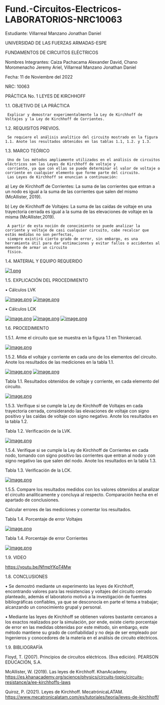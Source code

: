 # Fund.-Circuitos-Electricos-LABORATORIOS-NRC10063

Estudiante: Villarreal Manzano Jonathan Daniel

UNIVERSIDAD DE LAS FUERZAS ARMADAS-ESPE

FUNDAMENTOS DE CIRCUITOS ELÉCTRICOS	

Nombres Integrantes: Caiza Pachacama Alexander David, Chano Moromenacho Jeremy Ariel, Villarreal Manzano Jonathan Daniel

Fecha: 11 de Noviembre del 2022

NRC: 10063


PRÁCTICA No. 1 LEYES DE KIRCHHOFF


1.1. OBJETIVO DE LA PRÁCTICA

     Explicar y demostrar experimentalmente la Ley de Kirchhoff de Voltajes y la Ley de Kirchhoff de Corrientes.
     
1.2. REQUISITOS PREVIOS.

     Se requiere el análisis analítico del circuito mostrado en la figura 1.1. Anote los resultados obtenidos en las tablas 1.1, 1.2. y 1.3.
     
1.3. MARCO TEÓRICO

     Uno de los métodos ampliamente utilizados en el análisis de circuitos eléctricos son las Leyes de Kirchhoff de voltaje y 
     corriente, ya que con ellas se puede determinar el valor de voltaje o corriente en cualquier elemento que forme parte del circuito. 
     Las Leyes de Kirchhoff se enuncian a continuación:
     
a) Ley de Kirchhoff de Corrientes: La suma de las corrientes que entran a un nodo es igual a la suma de las corrientes que salen del mismo 
(McAllister, 2019).

b) Ley de Kirchhoff de Voltajes: La suma de las caídas de voltaje en una trayectoria cerrada es igual a la suma de las elevaciones de voltaje en la misma 
(McAllister,2019).

     A partir de esta noción de conocimiento se puede analizar la corriente y voltaje de casi cualquier circuito, cabe recalcar que estás medidas no son perfectas,
     siempre existirá cierto grado de error, sin embargo, es una herramienta útil para dar estimaciones y evitar fallos o accidentes al momento de armar un circuito
     físico.
     
1.4. MATERIAL Y EQUIPO REQUERIDO

[![1.png](https://i.postimg.cc/pdF30q1w/1.png)](https://postimg.cc/XZn2qcWL)

1.5. EXPLICACIÓN DEL PROCEDIMIENTO

•	Cálculos LVK

 [![image.png](https://i.postimg.cc/FRJQ4DQj/image.png)](https://postimg.cc/G8rfPPt2)
 [![image.png](https://i.postimg.cc/g2kFJYWc/image.png)](https://postimg.cc/fJFgqQy1)
 
•	Cálculos LCK

 [![image.png](https://i.postimg.cc/1zfkGJXL/image.png)](https://postimg.cc/McJ3x0yD)
 [![image.png](https://i.postimg.cc/26WgJy4G/image.png)](https://postimg.cc/HcpS8pv8)
 [![image.png](https://i.postimg.cc/nhw5hB2T/image.png)](https://postimg.cc/dhrnW7zT)
 
1.6. PROCEDIMIENTO

1.5.1. Arme el circuito que se muestra en la figura 1.1 en Thinkercad.

 [![image.png](https://i.postimg.cc/SRq1vrQQ/image.png)](https://postimg.cc/MMPYc1jg)
 
1.5.2. Mida el voltaje y corriente en cada uno de los elementos del circuito. Anote los resultados de las mediciones en la tabla 1.1.

 [![image.png](https://i.postimg.cc/PfzR8BKC/image.png)](https://postimg.cc/s1xckHkz)
 [![image.png](https://i.postimg.cc/FH1W81vS/image.png)](https://postimg.cc/4YkQhfm4)
 
Tabla 1.1. Resultados obtenidos de voltaje y corriente, en cada elemento del circuito.

[![image.png](https://i.postimg.cc/xT1tNqcZ/image.png)](https://postimg.cc/mhKQ0L33)

1.5.3. Verifique si se cumple la Ley de Kirchhoff de Voltajes en cada trayectoria cerrada, considerando las elevaciones de voltaje 
con signo positivo y las caídas de voltaje con signo negativo. Anote los resultados en la tabla 1.2.

Tabla 1.2. Verificación de la LVK.

[![image.png](https://i.postimg.cc/1X5cFY5F/image.png)](https://postimg.cc/zb6gZ7hD)

1.5.4. Verifique si se cumple la Ley de Kirchhoff de Corrientes en cada nodo, tomando con signo positivo las corrientes que entran 
al nodo y con signo negativo las que salen del nodo. Anote los resultados en la tabla 1.3.

Tabla 1.3. Verificación de la LCK.

[![image.png](https://i.postimg.cc/K8jKT3SR/image.png)](https://postimg.cc/mPx2fDrs)

1.5.5. Compare los resultados medidos con los valores obtenidos al analizar el circuito analíticamente y concluya al respecto.
Comparación hecha en el apartado de conclusiones. 

Calcular errores de las mediciones y comentar los resultados.

Tabla 1.4. Porcentaje de error Voltajes

[![image.png](https://i.postimg.cc/DZkmRCWX/image.png)](https://postimg.cc/ns2HDGGF)

Tabla 1.4. Porcentaje de error Corrientes

[![image.png](https://i.postimg.cc/6qz32tMr/image.png)](https://postimg.cc/xNJYBDD8)

1.9. VIDEO

https://youtu.be/NfmpYKpT4Mw 

1.8. CONCLUSIONES

•     Se demostró mediante un experimento las leyes de Kirchhoff, encontrando valores para las resistencias y voltajes del circuito 
cerrado planteado, además el laboratorio motivó a la investigación de fuentes bibliográficas confiables, ya que se desconocía en parte 
el tema a trabajar; alcanzando un conocimiento grupal y personal. 

•	 Mediante las leyes de Kirchhoff se obtienen valores bastante cercanos a los exactos realizados por la simulación, por ende, 
existe cierto porcentaje de error en las medidas obtenidas por este método, sin embargo, este método mantiene su grado de confiabilidad 
y no deja de ser empleado por Ingenieros y conocedores de la materia en el análisis de circuito eléctricos.  

1.9. BIBLIOGRAFÍA

Floyd, T. (2007). Principios de circuitos eléctricos. (8va edición). PEARSON EDUCACIÓN, S.A.

McAllister, W. (2019). Las leyes de Kirchhoff. KhanAcademy. https://es.khanacademy.org/science/physics/circuits-topic/circuits-resistance/a/ee-kirchhoffs-laws 

Quiroz, P. (2021). Leyes de Kirchhoff. MecatrónicaLATAM. https://www.mecatronicalatam.com/es/tutoriales/teoria/leyes-de-kirchhoff/

